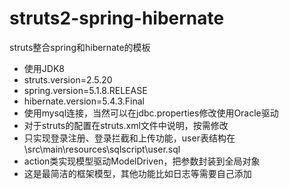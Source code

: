 # struts2-spring-hibernate
struts整合spring和hibernate的模板
 - 使用JDK8
 - struts.version=2.5.20
 - spring.version=5.1.8.RELEASE
 - hibernate.version=5.4.3.Final
 - 使用mysql连接，当然可以在jdbc.properties修改使用Oracle驱动
 - 对于struts的配置在struts.xml文件中说明，按需修改
 - 只实现登录注册、登录拦截和上传功能，user表结构在\src\main\resources\sqlscript\user.sql
 - action类实现模型驱动ModelDriven，把参数封装到全局对象
 - 这是最简洁的框架模型，其他功能比如日志等需要自己添加
